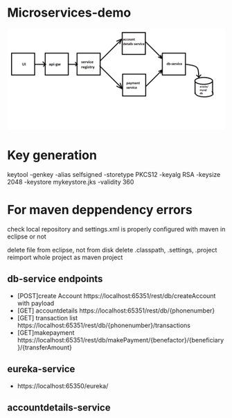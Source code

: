 # Microservices-demo
![Architecture diagram](https://github.com/Nikkithakur/Microservices-demo/blob/master/ArchitectureDiagram.png)

# Key generation
keytool -genkey -alias selfsigned -storetype PKCS12 -keyalg RSA -keysize 2048 -keystore mykeystore.jks -validity 360

# For maven deppendency errors

check local repository and settings.xml is properly configured with maven in eclipse or not

delete file from eclipse, not from disk
delete .classpath, .settings, .project
reimport whole project as maven project

## db-service endpoints
- [POST]create Account https://localhost:65351/rest/db/createAccount with payload
- [GET] accountdetails https://localhost:65351/rest/db/{phonenumber}
- [GET] transaction list https://localhost:65351/rest/db/{phonenumber}/transactions
- [GET]makepayment https://localhost:65351/rest/db/makePayment/{benefactor}/{beneficiary}/{transferAmount}

## eureka-service
- https://localhost:65350/eureka/

## accountdetails-service
